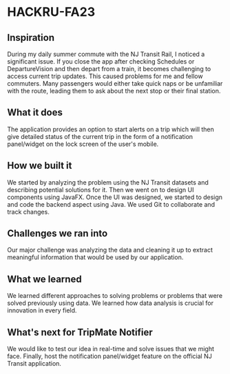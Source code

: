 # HACKRU-FA23
## Inspiration
During my daily summer commute with the NJ Transit Rail, I noticed a significant issue. If you close the app after checking Schedules or DepartureVision and then depart from a train, it becomes challenging to access current trip updates. This caused problems for me and fellow commuters. Many passengers would either take quick naps or be unfamiliar with the route, leading them to ask about the next stop or their final station.

## What it does
The application provides an option to start alerts on a trip which will then give detailed status of the current trip in the form of a notification panel/widget on the lock screen of the user's mobile.

## How we built it
We started by analyzing the problem using the NJ Transit datasets and describing potential solutions for it. Then we went on to design UI components using JavaFX. Once the UI was designed, we started to design and code the backend aspect using Java. We used Git to collaborate and track changes.

## Challenges we ran into
Our major challenge was analyzing the data and cleaning it up to extract meaningful information that would be used by our application.

## What we learned
We learned different approaches to solving problems or problems that were solved previously using data. We learned how data analysis is crucial for innovation in every field.

## What's next for TripMate Notifier
We would like to test our idea in real-time and solve issues that we might face. Finally, host the notification panel/widget feature on the official NJ Transit application.
